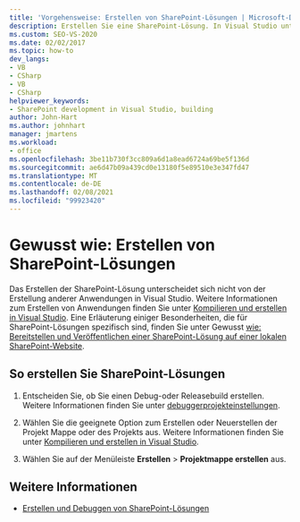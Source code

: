 ```yaml
---
title: 'Vorgehensweise: Erstellen von SharePoint-Lösungen | Microsoft-Dokumentation'
description: Erstellen Sie eine SharePoint-Lösung. In Visual Studio unterscheidet sich das Aufbauen einer SharePoint-Lösung nicht von der Bildung anderer Anwendungen.
ms.custom: SEO-VS-2020
ms.date: 02/02/2017
ms.topic: how-to
dev_langs:
- VB
- CSharp
- VB
- CSharp
helpviewer_keywords:
- SharePoint development in Visual Studio, building
author: John-Hart
ms.author: johnhart
manager: jmartens
ms.workload:
- office
ms.openlocfilehash: 3be11b730f3cc809a6d1a8ead6724a69be5f136d
ms.sourcegitcommit: ae6d47b09a439cd0e13180f5e89510e3e347fd47
ms.translationtype: MT
ms.contentlocale: de-DE
ms.lasthandoff: 02/08/2021
ms.locfileid: "99923420"
---
```

# <a name="how-to-build-sharepoint-solutions"></a>Gewusst wie: Erstellen von SharePoint-Lösungen

Das Erstellen der SharePoint-Lösung unterscheidet sich nicht von der Erstellung anderer Anwendungen in Visual Studio. Weitere Informationen zum Erstellen von Anwendungen finden Sie unter [Kompilieren und erstellen in Visual Studio](../ide/compiling-and-building-in-visual-studio.md). Eine Erläuterung einiger Besonderheiten, die für SharePoint-Lösungen spezifisch sind, finden Sie unter Gewusst [wie: Bereitstellen und Veröffentlichen einer SharePoint-Lösung auf einer lokalen SharePoint-Website](../sharepoint/how-to-deploy-and-publish-a-sharepoint-solution-to-a-local-sharepoint-site.md).

## <a name="to-build-sharepoint-solutions"></a>So erstellen Sie SharePoint-Lösungen

1. Entscheiden Sie, ob Sie einen Debug-oder Releasebuild erstellen. Weitere Informationen finden Sie unter [debuggerprojekteinstellungen](../debugger/debugger-project-settings.md).

2. Wählen Sie die geeignete Option zum Erstellen oder Neuerstellen der Projekt Mappe oder des Projekts aus. Weitere Informationen finden Sie unter [Kompilieren und erstellen in Visual Studio](../ide/compiling-and-building-in-visual-studio.md).

3. Wählen Sie auf der Menüleiste **Erstellen** > **Projektmappe erstellen** aus.

## <a name="see-also"></a>Weitere Informationen

- [Erstellen und Debuggen von SharePoint-Lösungen](../sharepoint/building-and-debugging-sharepoint-solutions.md)
